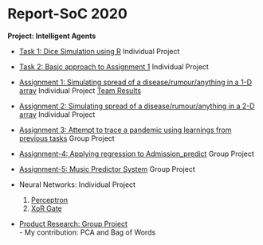 # Report-SoC 2020

**Project: Intelligent Agents**

* [Task 1: Dice Simulation using R](https://github.com/divyanshikamra/Report-SoC2020/blob/master/Submission/Task1-Dice%20Simulation )
Individual Project

* [Task 2: Basic approach to Assignment 1](https://github.com/divyanshikamra/Report-SoC2020/tree/master/Submission/Assignment1/Basic%20Approach )
Individual Project

* [Assignment 1: Simulating spread of a disease/rumour/anything in a 1-D array](https://github.com/divyanshikamra/Report-SoC2020/tree/master/Submission/Assignment1/Final%20Submission)
Individual Project
[Team Results](https://docs.google.com/spreadsheets/d/10FrS48lpKSq90jhKPP6wHfa9FxE76ypXISpi8zBEJ-c)

* [Assignment 2: Simulating spread of a disease/rumour/anything in a 2-D array](https://github.com/divyanshikamra/Report-SoC2020/tree/master/Submission/Assignment-2)
Individual Project

* [Assignment 3: Attempt to trace a pandemic using learnings from previous tasks](https://github.com/divyanshikamra/Report-SoC2020/tree/master/Submission/Assignment-3)
Group Project

* [Assignment-4: Applying regression to Admission_predict](https://github.com/divyanshikamra/Report-SoC2020/tree/master/Submission/Assignment-4)
Group Project

* [Assignment-5: Music Predictor System](https://github.com/divyanshikamra/Report-SoC2020/tree/master/Submission/Assignment-5)
Group Project

* Neural Networks: Individual Project
     1. [Perceptron](https://github.com/divyanshikamra/Report-SoC2020/tree/master/Submission/Assignment-6)
     2. [XoR Gate](https://github.com/divyanshikamra/Report-SoC2020/tree/master/Submission/Assignment-7)

* [Product Research: Group Project](https://github.com/divyanshikamra/Report-SoC2020/blob/master/Submission/Pattern%20recognitions%20Algorithms%20(3).pdf)    
       - My contribution: PCA and Bag of Words


